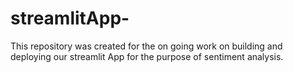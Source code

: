 # streamlitApp-
This repository was created for the on going work on building and deploying our streamlit App for the purpose of sentiment analysis.
